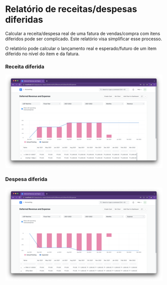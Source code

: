 # Relatório de receitas/despesas diferidas



Calcular a receita/despesa real de uma fatura de vendas/compra com itens diferidos pode ser complicado. Este relatório visa simplificar esse processo.


O relatório pode calcular o lançamento real e esperado/futuro de um item diferido no nível do item e da fatura.


### Receita diferida


![](/files/def_revenue.png)


### Despesa diferida


![](/files/def_expense.png)



